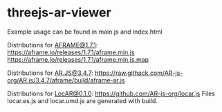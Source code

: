 ﻿# threejs-ar-viewer

Example usage can be found in main.js and index.html
 
Distributions for AFRAME@1.7.1:
https://aframe.io/releases/1.7.1/aframe.min.js
https://aframe.io/releases/1.7.1/aframe.min.js.map

Distributions for AR.JS@3.4.7:
https://raw.githack.com/AR-js-org/AR.js/3.4.7/aframe/build/aframe-ar.js

Distributions for LocAR@0.1.0:
https://github.com/AR-js-org/locar.js
Files locar.es.js and locar.umd.js are generated with build.
